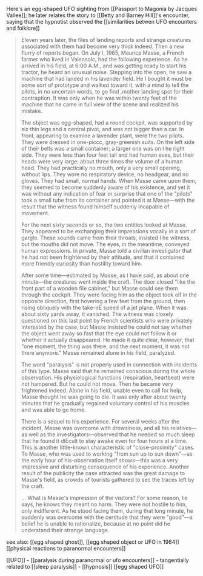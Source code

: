 Here's an egg-shaped UFO sighting from [[Passport to Magonia by Jacques Vallee]]; he later relates the story to [[Betty and Barney Hill]]'s encounter, saying that the hypnotist observed the [[similarities betwen UFO encounters and folklore]]

> Eleven years later, the files of landing reports and strange creatures associated with them had become very thick indeed. Then a new flurry of reports began. On July I, 1965, Maurice Masse, a French farmer who lived in Valensolc, had the following experience. As he arrived in his field, at 6:00 A.M., and was getting ready to start his tractor, he heard an unusual noise. Stepping into the open, he saw a machine that had landed in his lavender field. He I bought it must be some sort of prototype and walked toward it, with a mind to tell the pilots, in no uncertain words, to go find .mother landing spot for their contraption. It was only when he was within twenty feet of the machine that he came in full view of the scene and realized his mistake.
>
> The object was egg-shaped, had a round cockpit, was supported by six thin legs and a central pivot, and was not bigger than a car. In front, appearing to examine a lavender plant, were the two pilots. They were dressed in one-piccc, gray-greenish suits. On the left side of their belts was a small container; a larger one was on I he right side. They were less than four feet tall and had human eves, but their heads were very large: about three times the volume of a human head. They had practically no mouth, only a very small opening, without lips. They wore no respiratory device, no headgear, and no gloves. They had small, normal hands. When Masse came upon them, they seemed to become suddenly aware of his existence, and yet it was without any indication of fear or surprise that one of the "pilots" took a small tube from its container and pointed it at Masse—with the result that the witness found himself suddenly incapable of movement.
> 
> For the next sixty seconds or so, the two entities looked at Masse. They appeared to be exchanging their impressions vocally in a sort of gargle. These sounds came from their throats, insisted I he witness, but the mouths did not move. The eyes, in the meantime, conveyed human expressions. In private, Masse told a civilian investigator that he had not been frightened by their attitude, and that it contained more friendly curiosity than hostility toward him.
>
> After some time—estimated by Masse, as I have said, as about one minute—the creatures went inside the craft. The door closed "like the front part of a wooden file cabinet," but Masse could see them through the cockpit. They were facing him as the object took oif in the opposite direction, first hovering a few feet from the ground, then rising obliquely with the take-oE speed of a jet plane. When it was about sixty yards away, it vanished.
> The witness was closely questioned on this last point by French scientists who were privately interested by the case, but Masse insisted he could not say whether the object went away so fast that the eye could not follow it or whether it actually disappeared. He made it quite clear, however, that "one moment, the thing was there, and the next moment, it was not there anymore." Masse remained alone in his field, paralyzed.
> 
> The word "paralysis" is not properly used in connection with incidents of this type. Masse said that he remained conscious during the whole observation. His physiological functions (respiration, heartbeat) were not hampered. But he could not move. Then he became very frightened indeed. Alone in his field, unable even to call for help, Masse thought he was going to die. It was only after about twenty minutes that he gradually regained voluntary control of his muscles and was able to go home.
> 
> There is a sequel to his experience. For several weeks after the incident, Masse was overcome with drowsiness, and all his relatives—as well as the investigators—observed that he needed so much sleep that he found it diEcult to stay awake even for four hours at a time. This is another little-known characteristic of "close-proximity" cases. To Masse, who was used to working "from sun up to sun down"—as the early hour of his-observation itself shows—this was a very impressive and disturbing consequence of his experience. Another result of the publicity the case attracted was the great damage to Masse's field, as crowds of tourists gathered to sec the traces left by the craft.
> 
> ... What is Masse's impression of the visitors? For some reason, lie says, he knows they meant no harm. They were not hostile to him, only indifferent. As he stood facing them, during that long minute, he suddenly was overcome with the certitude that they were "good"—a belief he is unable to rationalize, because at no point did he understand their strange language.

see also: [[egg shaped ghost]], [[egg shaped object or UFO in 1964]]  [[physical reactions to paranormal encounters]]

[[UFO]] - [[paralysis during paranormal or ufo encounters]] - tangentially related to [[sleep paralysis]] - [[hypnosis]]
[[egg shaped UFO]]